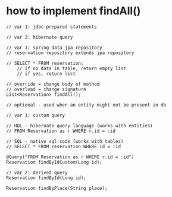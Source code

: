 # how to implement findAll()

    // var 1: jdbc prepared statements

    // var 2: hibernate query

    // var 3: spring data jpa repository
    // reservation repository extends jpa repository

    // SELECT * FROM reservation;
        // if no data in table, return empty list
        // if yes, return list
    
    // override = change body of method
    // overload = change signature
    List<Reservation> findAll();
    
    // optional - used when an entity might not be present in db
    
    // var 1: custom query
    
    // HQL - hibernate query language (works with entities)
    // FROM Reservation as r WHERE r.id = :id
    
    // SQL - native sql code (works with tables)
    // SELECT * FROM reservation WHERE id = :id
    
    @Query("FROM Reservation as r WHERE r.id = :id")
    Reservation findByIdCustom(Long id);
    
    // var 2: derived query
    Reservation findById(Long id);
    
    Reservation findByPlace(String place);